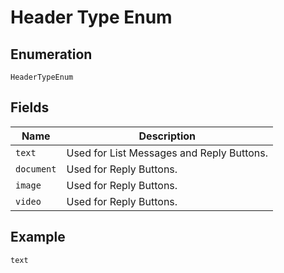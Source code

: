 
# Header Type Enum

## Enumeration

`HeaderTypeEnum`

## Fields

| Name | Description |
|  --- | --- |
| `text` | Used for List Messages and Reply Buttons. |
| `document` | Used for Reply Buttons. |
| `image` | Used for Reply Buttons. |
| `video` | Used for Reply Buttons. |

## Example

```
text
```

